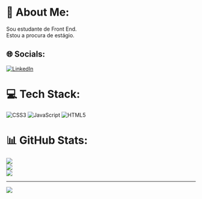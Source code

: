 # 💫 About Me:
Sou estudante de Front End.<br>Estou a procura de estágio.


## 🌐 Socials:
[![LinkedIn](https://img.shields.io/badge/LinkedIn-%230077B5.svg?logo=linkedin&logoColor=white)](https://linkedin.com/in/https://www.linkedin.com/in/moacir-neto-19bbbaaa/) 

# 💻 Tech Stack:
![CSS3](https://img.shields.io/badge/css3-%231572B6.svg?style=plastic&logo=css3&logoColor=white) ![JavaScript](https://img.shields.io/badge/javascript-%23323330.svg?style=plastic&logo=javascript&logoColor=%23F7DF1E) ![HTML5](https://img.shields.io/badge/html5-%23E34F26.svg?style=plastic&logo=html5&logoColor=white)
# 📊 GitHub Stats:
![](https://github-readme-stats.vercel.app/api?username=NetoMoacir&theme=dracula&hide_border=true&include_all_commits=false&count_private=false)<br/>
![](https://github-readme-streak-stats.herokuapp.com/?user=NetoMoacir&theme=dracula&hide_border=true)<br/>
![](https://github-readme-stats.vercel.app/api/top-langs/?username=NetoMoacir&theme=dracula&hide_border=true&include_all_commits=false&count_private=false&layout=compact)

---
[![](https://visitcount.itsvg.in/api?id=NetoMoacir&icon=0&color=0)](https://visitcount.itsvg.in)

<!-- Proudly created with GPRM ( https://gprm.itsvg.in ) -->